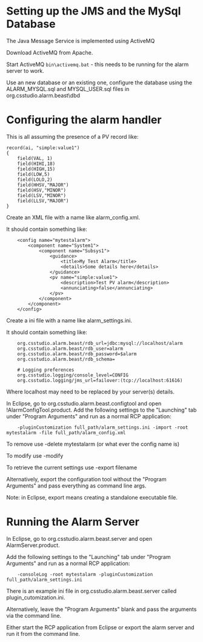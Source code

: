 # Setting up the JMS and the MySql Database

The Java Message Service is implemented using ActiveMQ

Download ActiveMQ from Apache.

Start ActiveMQ `bin\activemq.bat` - this needs to be running for the alarm server to work.

Use an new database or an existing one, configure the database using the ALARM_MYSQL.sql and MYSQL_USER.sql files in org.csstudio.alarm.beast\dbd

# Configuring the alarm handler

This is all assuming the presence of a PV record like:

```
record(ai, "simple:value1")
{
    field(VAL, 1)
    field(HIHI,18)
    field(HIGH,15)
    field(LOW,5)
    field(LOLO,2)
    field(HHSV,"MAJOR")
    field(HSV,"MINOR")
    field(LSV,"MINOR")
    field(LLSV,"MAJOR")
}
```

Create an XML file with a name like alarm_config.xml.

It should contain something like:

```
    <config name="mytestalarm">
        <component name="System1">
            <component name="Subsys1">
                <guidance>
                    <title>My Test Alarm</title>
                    <details>Some details here</details>
                </guidance>
                <pv name="simple:value1">
                    <description>Test PV alarm</description>
                    <annunciating>false</annunciating>
                </pv>
            </component>
        </component>
    </config>
```

Create a ini file with a name like alarm_settings.ini.

It should contain something like:   

```    
    org.csstudio.alarm.beast/rdb_url=jdbc:mysql://localhost/alarm
    org.csstudio.alarm.beast/rdb_user=alarm
    org.csstudio.alarm.beast/rdb_password=$alarm
    org.csstudio.alarm.beast/rdb_schema=

    # Logging preferences
    org.csstudio.logging/console_level=CONFIG
    org.csstudio.logging/jms_url=failover:(tcp://localhost:61616)
```

Where localhost may need to be replaced by your server(s) details.

In Eclipse, go to org.csstudio.alarm.beast.configtool and open !AlarmConfigTool.product.
Add the following settings to the "Launching" tab under "Program Arguments" and run as a normal RCP application:

```
    -pluginCustomization full_path/alarm_settings.ini -import -root mytestalarm -file full_path/alarm_config.xml
```

To remove use -delete mytestalarm (or what ever the config name is)

To modify use -modify

To retrieve the current settings use -export filename

Alternatively, export the configuration tool without the "Program Arguments" and pass everything as command line args.

Note: in Eclipse, export means creating a standalone executable file. 
    
# Running the Alarm Server

In Eclipse, go to org.csstudio.alarm.beast.server and open AlarmServer.product.

Add the following settings to the "Launching" tab under "Program Arguments" and run as a normal RCP application:

```
    -consoleLog -root mytestalarm -pluginCustomization full_path/alarm_settings.ini
```

There is an example ini file in org.csstudio.alarm.beast.server called plugin_cutomization.ini.

Alternatively, leave the "Program Arguments" blank and pass the arguments via the command line.

Either start the RCP application from Eclipse or export the alarm server and run it from the command line.
